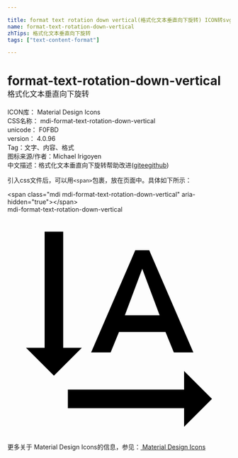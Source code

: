 ```yaml
---

title: format text rotation down vertical(格式化文本垂直向下旋转) ICON转svg、png下载
name: format-text-rotation-down-vertical
zhTips: 格式化文本垂直向下旋转
tags: ["text-content-format"]

---
```


# format-text-rotation-down-vertical  <small style="font-size: 60%;font-weight: 100">格式化文本垂直向下旋转</small>


<div class="detail-page">
<p>
<span>
ICON库：
<span class="badge-secondary badge">Material Design Icons</span> 
</span>
<br/>
<span>
CSS名称：
<span class="badge-secondary badge">mdi-format-text-rotation-down-vertical</span> 
</span>
<br/>
<span>
unicode：
<span class="badge-secondary badge">F0FBD</span> 
<copy-btn content='F0FBD' btn-title=""></copy-btn>
<copy-btn :content='String.fromCodePoint(parseInt("F0FBD", 16))' btn-title="复制U"></copy-btn>
</span>
<br/>
<span>
version：
<span class="badge-secondary badge">4.0.96</span> 
</span><br/><span>Tag：<span class="badge-light badge"><router-link to="/tags/text-content-format.html">文字、内容、格式</router-link></span></span>
<br/>
<span>图标来源/作者：<span class="badge-light badge">Michael Irigoyen</span></span> 
<br/>
<span class="zh-detail">中文描述：<span class="badge-primary badge">格式化文本垂直向下旋转</span><span class="help-link"><span>帮助改进</span>(<a href="https://gitee.com/liuwave/icon-helper/edit/master/json/material/format-text-rotation-down-vertical.json" target="_blank" rel="noopener noreferrer">gitee</a><a href="https://github.com/liuwave/icon-helper/edit/master/json/material/format-text-rotation-down-vertical.json" target="_blank" rel="noopener noreferrer">github</a></span>)</span><br/>
</p>
</div>
<div class="alert alert-dark">
  <i class="mdi mdi-format-text-rotation-down-vertical mdi-48px"></i>
  <i class="mdi mdi-format-text-rotation-down-vertical mdi-36px"></i>
  <i class="mdi mdi-format-text-rotation-down-vertical mdi-24px"></i>
  <i class="mdi mdi-format-text-rotation-down-vertical mdi-18px"></i>
</div>
<div>
  <p>引入css文件后，可以用<code>&lt;span&gt;</code>包裹，放在页面中。具体如下所示：    
  </p>
  <div class="alert alert-primary" style="font-size: 14px">
    &lt;span class="mdi mdi-format-text-rotation-down-vertical" aria-hidden="true"&gt;&lt;/span&gt;
    <copy-btn content='<span class="mdi mdi-format-text-rotation-down-vertical" aria-hidden="true"></span>'></copy-btn>
  </div>
  <div class="alert alert-secondary">
    <i class="mdi mdi-format-text-rotation-down-vertical"
    style="font-size: 24px"
    aria-hidden="true"></i> mdi-format-text-rotation-down-vertical
    <copy-btn content="mdi-format-text-rotation-down-vertical" btn-title="复制图标名称"></copy-btn>
  </div>
</div>
<div id="svg" class="svg-wrap">
<svg xmlns="http://www.w3.org/2000/svg" viewBox="0 0 24 24"><path d="M15.25 4H13.75L9 15H11.1L12 12.8H17L17.9 15H20L15.25 4M12.63 11L14.5 6L16.37 11H12.63M5 17.5L8 14.5H6V2H4V14.5H2L5 17.5M22 20L19 17V19H6.5V21H19V23L22 20Z" /></svg>
</div>
<detail full-name='mdi-format-text-rotation-down-vertical'></detail>
    
<div><p>更多关于 Material Design Icons的信息，参见：<a target="_blank" href="https://iconhelper.cn/material.html"> Material Design Icons</a>
</p></div>
